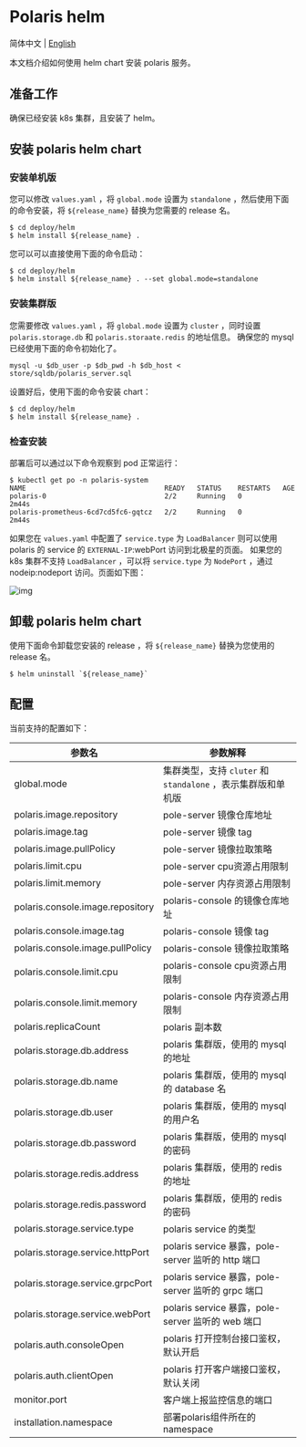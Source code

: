 # Polaris helm

简体中文 | [English](./README.md)

本文档介绍如何使用 helm chart 安装 polaris 服务。

## 准备工作

确保已经安装 k8s 集群，且安装了 helm。

## 安装 polaris helm chart

### 安装单机版

您可以修改 `values.yaml` ，将 `global.mode` 设置为 `standalone` ，然后使用下面的命令安装，将 `${release_name}` 替换为您需要的 release 名。

```shell
$ cd deploy/helm
$ helm install ${release_name} . 
```

您可以可以直接使用下面的命令启动：

```shell
$ cd deploy/helm
$ helm install ${release_name} . --set global.mode=standalone
```

### 安装集群版

您需要修改 `values.yaml` ，将 `global.mode` 设置为 `cluster` ，同时设置 `polaris.storage.db` 和 `polaris.storaate.redis` 的地址信息。 确保您的
mysql 已经使用下面的命令初始化了。

```shell
mysql -u $db_user -p $db_pwd -h $db_host < store/sqldb/polaris_server.sql
```

设置好后，使用下面的命令安装 chart：

```shell
$ cd deploy/helm
$ helm install ${release_name} . 
```

### 检查安装

部署后可以通过以下命令观察到 pod 正常运行：

```shell
$ kubectl get po -n polaris-system
NAME                                  READY   STATUS    RESTARTS   AGE
polaris-0                             2/2     Running   0          2m44s
polaris-prometheus-6cd7cd5fc6-gqtcz   2/2     Running   0          2m44s
```

如果您在 `values.yaml` 中配置了 `service.type` 为 `LoadBalancer` 则可以使用 polaris 的 service 的 `EXTERNAL-IP`:webPort 访问到北极星的页面。 如果您的
k8s 集群不支持  `LoadBalancer` ，可以将 `service.type` 为 `NodePort` ，通过 nodeip:nodeport 访问。页面如下图：

![img](./images/polaris.png)

## 卸载 polaris helm chart

使用下面命令卸载您安装的 release ，将 `${release_name}` 替换为您使用的 release 名。

```shell
$ helm uninstall `${release_name}`
```

## 配置

当前支持的配置如下：

| 参数名                                | 参数解释                              |
|--------------------------------------|--------------------------------------|
|global.mode                           | 集群类型，支持 `cluter` 和 `standalone` ，表示集群版和单机版|
|polaris.image.repository              | pole-server 镜像仓库地址|
|polaris.image.tag                     | pole-server 镜像 tag|
|polaris.image.pullPolicy              | pole-server 镜像拉取策略|
|polaris.limit.cpu                     | pole-server cpu资源占用限制|
|polaris.limit.memory                  | pole-server 内存资源占用限制|
|polaris.console.image.repository      | polaris-console 的镜像仓库地址|
|polaris.console.image.tag             | polaris-console 镜像 tag|
|polaris.console.image.pullPolicy      | polaris-console 镜像拉取策略|
|polaris.console.limit.cpu             | polaris-console cpu资源占用限制|
|polaris.console.limit.memory          | polaris-console 内存资源占用限制|
|polaris.replicaCount                  | polaris 副本数|
|polaris.storage.db.address            | polaris 集群版，使用的 mysql 的地址|
|polaris.storage.db.name               | polaris 集群版，使用的 mysql 的 database 名|
|polaris.storage.db.user               | polaris 集群版，使用的 mysql 的用户名|
|polaris.storage.db.password           | polaris 集群版，使用的 mysql 的密码|
|polaris.storage.redis.address         | polaris 集群版，使用的 redis 的地址|
|polaris.storage.redis.password        | polaris 集群版，使用的 redis 的密码|
|polaris.storage.service.type          | polaris service 的类型|
|polaris.storage.service.httpPort      | polaris service 暴露，pole-server 监听的 http 端口|
|polaris.storage.service.grpcPort      | polaris service 暴露，pole-server 监听的 grpc 端口|
|polaris.storage.service.webPort       | polaris service 暴露，pole-server 监听的 web 端口|
|polaris.auth.consoleOpen              | polaris 打开控制台接口鉴权，默认开启|
|polaris.auth.clientOpen               | polaris 打开客户端接口鉴权，默认关闭|
|monitor.port                          | 客户端上报监控信息的端口|
|installation.namespace                | 部署polaris组件所在的namespace|

















